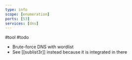 ```yaml
---
type: info
scope: [enumeration]
ports: [53]
services: [dns]
---
```


#tool #todo 

- Brute-force DNS with wordlist
- See [[sublist3r]] instead because it is integrated in there